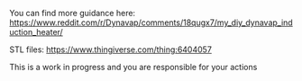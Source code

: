 You can find more guidance here: https://www.reddit.com/r/Dynavap/comments/18qugx7/my_diy_dynavap_induction_heater/

STL files: https://www.thingiverse.com/thing:6404057

This is a work in progress and you are responsible for your actions


